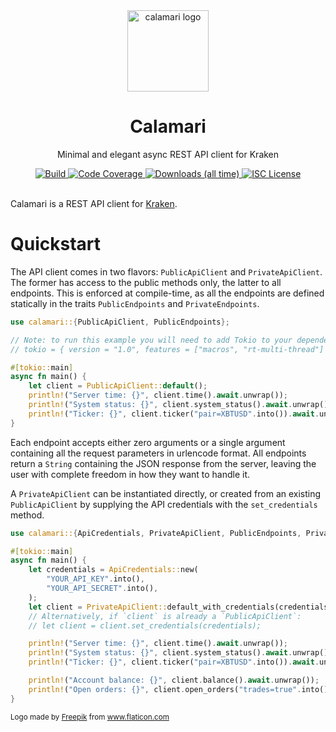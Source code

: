 <div align="center">
  <img alt="calamari logo" src="https://github.com/rubik/calamari/raw/master/images/logo.png" height="130" />
</div>

<div align="center">
  <h1>Calamari</h1>
  <p>Minimal and elegant async REST API client for Kraken</p>
  <a target="_blank" href="https://travis-ci.org/rubik/calamari">
    <img src="https://img.shields.io/travis/rubik/calamari?style=for-the-badge" alt="Build">
  </a>
  <a target="_blank" href="https://coveralls.io/github/rubik/calamari">
    <img src="https://img.shields.io/coveralls/github/rubik/calamari?style=for-the-badge" alt="Code Coverage">
  </a>
  <a target="_blank" href="https://crates.io/crates/calamari">
   <img src="https://img.shields.io/crates/d/calamari?style=for-the-badge" alt="Downloads (all time)">
  <a>
  <a href="https://github.com/rubik/calamari/blob/master/LICENSE">
    <img src="https://img.shields.io/crates/l/calamari?style=for-the-badge" alt="ISC License">
  </a>
  <br>
  <br>
</div>

Calamari is a REST API client for [Kraken](https://kraken.com).

# Quickstart
The API client comes in two flavors: `PublicApiClient` and `PrivateApiClient`.
The former has access to the public methods only, the latter to all endpoints.
This is enforced at compile-time, as all the endpoints are defined statically
in the traits `PublicEndpoints` and `PrivateEndpoints`.

```rust
use calamari::{PublicApiClient, PublicEndpoints};

// Note: to run this example you will need to add Tokio to your dependencies:
// tokio = { version = "1.0", features = ["macros", "rt-multi-thread"] }

#[tokio::main]
async fn main() {
    let client = PublicApiClient::default();
    println!("Server time: {}", client.time().await.unwrap());
    println!("System status: {}", client.system_status().await.unwrap());
    println!("Ticker: {}", client.ticker("pair=XBTUSD".into()).await.unwrap());
}
```

Each endpoint accepts either zero arguments or a single argument containing all
the request parameters in urlencode format. All endpoints return a `String`
containing the JSON response from the server, leaving the user with complete
freedom in how they want to handle it.

A `PrivateApiClient` can be instantiated directly, or created from an existing
`PublicApiClient` by supplying the API credentials with the `set_credentials`
method.

```rust
use calamari::{ApiCredentials, PrivateApiClient, PublicEndpoints, PrivateEndpoints};

#[tokio::main]
async fn main() {
    let credentials = ApiCredentials::new(
        "YOUR_API_KEY".into(),
        "YOUR_API_SECRET".into(),
    );
    let client = PrivateApiClient::default_with_credentials(credentials);
    // Alternatively, if `client` is already a `PublicApiClient`:
    // let client = client.set_credentials(credentials);

    println!("Server time: {}", client.time().await.unwrap());
    println!("System status: {}", client.system_status().await.unwrap());
    println!("Ticker: {}", client.ticker("pair=XBTUSD".into()).await.unwrap());

    println!("Account balance: {}", client.balance().await.unwrap());
    println!("Open orders: {}", client.open_orders("trades=true".into()).await.unwrap());
}
```

<div>
  <small>
    Logo made by <a href="https://www.flaticon.com/authors/freepik" title="Freepik">Freepik</a> from <a href="https://www.flaticon.com" title="Flaticon">www.flaticon.com</a>
  </small>
</div>
